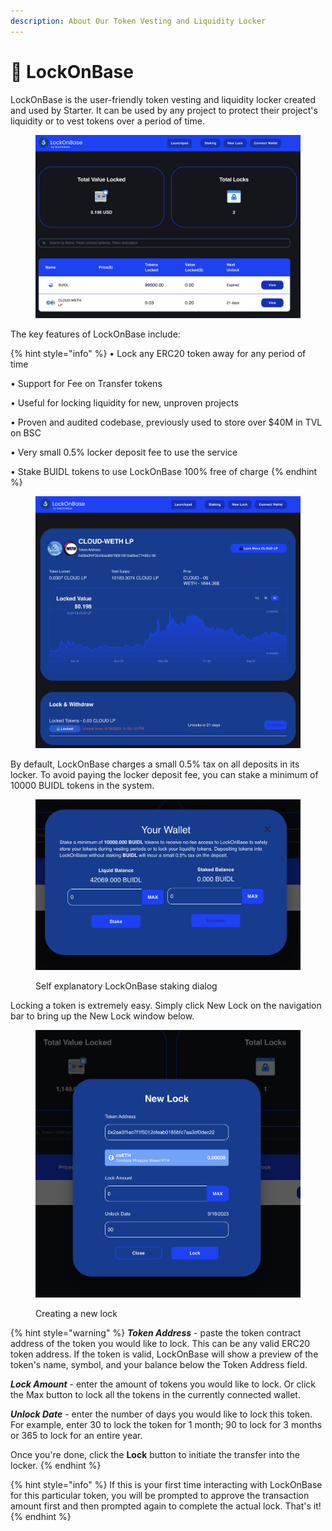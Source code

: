 ```yaml
---
description: About Our Token Vesting and Liquidity Locker
---
```


# 🔐 LockOnBase

LockOnBase is the user-friendly token vesting and liquidity locker created and used by Starter. It can be used by any project to protect their project's liquidity or to vest tokens over a period of time.&#x20;

<figure><img src="../.gitbook/assets/lob-home (1).png" alt=""><figcaption></figcaption></figure>

The key features of LockOnBase include:

{% hint style="info" %}
• Lock any ERC20 token away for any period of time

• Support for Fee on Transfer tokens

• Useful for locking liquidity for new, unproven projects

• Proven and audited codebase, previously used to store over $40M in TVL on BSC

• Very small 0.5% locker deposit fee to use the service

• Stake BUIDL tokens to use LockOnBase 100% free of charge
{% endhint %}

<figure><img src="../.gitbook/assets/lob-newdetail.png" alt=""><figcaption></figcaption></figure>

By default, LockOnBase charges a small 0.5% tax on all deposits in its locker. To avoid paying the locker deposit fee, you can stake a minimum of 10000 BUIDL tokens in the system.

<figure><img src="../.gitbook/assets/lob-staking.png" alt=""><figcaption><p>Self explanatory LockOnBase staking dialog</p></figcaption></figure>

Locking a token is extremely easy. Simply click New Lock on the navigation bar to bring up the New Lock window below.

<figure><img src="../.gitbook/assets/lob-newlock.png" alt=""><figcaption><p>Creating a new lock</p></figcaption></figure>

{% hint style="warning" %}
_**Token Address**_ - paste the token contract address of the token you would like to lock. This can be any valid ERC20 token address. If the token is valid, LockOnBase will show a preview of the token's name, symbol, and your balance below the Token Address field.

_**Lock Amount**_ - enter the amount of tokens you would like to lock. Or click the Max button to lock all the tokens in the currently connected wallet.

_**Unlock Date**_ - enter the number of days you would like to lock this token. For example, enter 30 to lock the token for 1 month; 90 to lock for 3 months or 365 to lock for an entire year.

Once you're done, click the **Lock** button to initiate the transfer into the locker.&#x20;
{% endhint %}

{% hint style="info" %}
If this is your first time interacting with LockOnBase for this particular token, you will be prompted to approve the transaction amount first and then prompted again to complete the actual lock. That's it!
{% endhint %}
